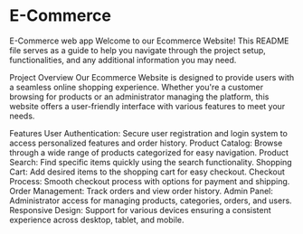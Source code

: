 # E-Commerce
E-Commerce web app
Welcome to our Ecommerce Website! This README file serves as a guide to help you navigate through the project setup, functionalities, and any additional information you may need.

Project Overview
Our Ecommerce Website is designed to provide users with a seamless online shopping experience. Whether you're a customer browsing for products or an administrator managing the platform, this website offers a user-friendly interface with various features to meet your needs.

Features
User Authentication: Secure user registration and login system to access personalized features and order history.
Product Catalog: Browse through a wide range of products categorized for easy navigation.
Product Search: Find specific items quickly using the search functionality.
Shopping Cart: Add desired items to the shopping cart for easy checkout.
Checkout Process: Smooth checkout process with options for payment and shipping.
Order Management: Track orders and view order history.
Admin Panel: Administrator access for managing products, categories, orders, and users.
Responsive Design: Support for various devices ensuring a consistent experience across desktop, tablet, and mobile.





